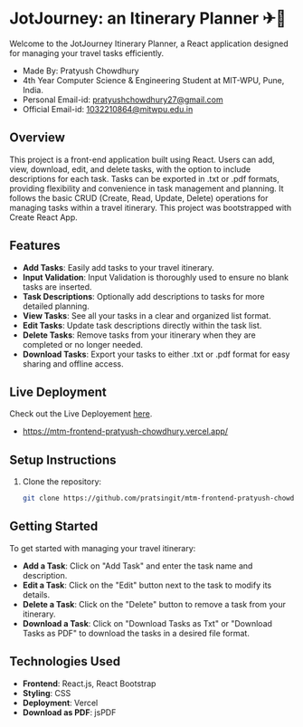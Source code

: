 # JotJourney: an Itinerary Planner ✈🏦 

Welcome to the JotJourney Itinerary Planner, a React application designed for managing your travel tasks efficiently.
- Made By: Pratyush Chowdhury
- 4th Year Computer Science & Engineering Student at MIT-WPU, Pune, India.
- Personal Email-id: pratyushchowdhury27@gmail.com
- Official Email-id: 1032210864@mitwpu.edu.in

## Overview
This project is a front-end application built using React.  Users can add, view, download, edit, and delete tasks, with the option to include descriptions for each task. Tasks can be exported in .txt or .pdf formats, providing flexibility and convenience in task management and planning. It follows the basic CRUD (Create, Read, Update, Delete) operations for managing tasks within a travel itinerary.
This project was bootstrapped with Create React App.

## Features
- **Add Tasks**: Easily add tasks to your travel itinerary.
- **Input Validation**: Input Validation is thoroughly used to ensure no blank tasks are inserted.
- **Task Descriptions**: Optionally add descriptions to tasks for more detailed planning.
- **View Tasks**: See all your tasks in a clear and organized list format.
- **Edit Tasks**: Update task descriptions directly within the task list.
- **Delete Tasks**: Remove tasks from your itinerary when they are completed or no longer needed.
- **Download Tasks**: Export your tasks to either .txt or .pdf format for easy sharing and offline access.

## Live Deployment
Check out the Live Deployement [here](https://mtm-frontend-pratyush-chowdhury.vercel.app/).
- https://mtm-frontend-pratyush-chowdhury.vercel.app/

## Setup Instructions
1. Clone the repository:
   ```bash
   git clone https://github.com/pratsingit/mtm-frontend-pratyush-chowdhury.git

## Getting Started
To get started with managing your travel itinerary:

- **Add a Task**: Click on "Add Task" and enter the task name and description.
- **Edit a Task**: Click on the "Edit" button next to the task to modify its details.
- **Delete a Task**: Click on the "Delete" button to remove a task from your itinerary.
- **Download a Task**: Click on "Download Tasks as Txt" or "Download Tasks as PDF" to download the tasks in a desired file format.

## Technologies Used
- **Frontend**: React.js, React Bootstrap
- **Styling**: CSS
- **Deployment**: Vercel
- **Download as PDF**: jsPDF


